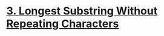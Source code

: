 # <a href="https://leetcode.com/problems/longest-substring-without-repeating-characters/description/" target="_blank">3. Longest Substring Without Repeating Characters</a>